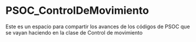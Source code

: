 # PSOC_ControlDeMovimiento
Este es un espacio para compartir los avances de los códigos de PSOC que se vayan haciendo en la clase de Control de movimiento
